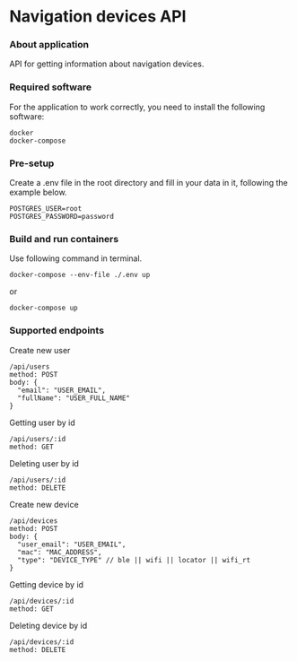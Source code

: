 # Navigation devices API

### About application

<p>API for getting information about navigation devices.</p>

### Required software
For the application to work correctly, you need to install the following software:
```
docker
docker-compose
```

### Pre-setup

Сreate a .env file in the root directory and fill in your data in it, following the example below.
```
POSTGRES_USER=root
POSTGRES_PASSWORD=password
```

### Build and run containers

Use following command in terminal.
```
docker-compose --env-file ./.env up
```
or
```
docker-compose up
```

### Supported endpoints

Create new user
```
/api/users
method: POST
body: {
  "email": "USER_EMAIL",
  "fullName": "USER_FULL_NAME"
}
```

Getting user by id
```
/api/users/:id
method: GET
```

Deleting user by id
```
/api/users/:id
method: DELETE
```

Create new device
```
/api/devices
method: POST
body: {
  "user_email": "USER_EMAIL",
  "mас": "MAC_ADDRESS",
  "type": "DEVICE_TYPE" // ble || wifi || locator || wifi_rt
}
```

Getting device by id
```
/api/devices/:id
method: GET
```

Deleting device by id
```
/api/devices/:id
method: DELETE
```